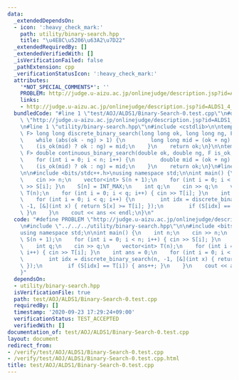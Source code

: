 ```yaml
---
data:
  _extendedDependsOn:
  - icon: ':heavy_check_mark:'
    path: utility/binary-search.hpp
    title: "\u4E8C\u5206\u63A2\u7D22"
  _extendedRequiredBy: []
  _extendedVerifiedWith: []
  _isVerificationFailed: false
  _pathExtension: cpp
  _verificationStatusIcon: ':heavy_check_mark:'
  attributes:
    '*NOT_SPECIAL_COMMENTS*': ''
    PROBLEM: http://judge.u-aizu.ac.jp/onlinejudge/description.jsp?id=ALDS1_4_B&lang=ja
    links:
    - http://judge.u-aizu.ac.jp/onlinejudge/description.jsp?id=ALDS1_4_B&lang=ja
  bundledCode: "#line 1 \"test/AOJ/ALDS1/Binary-Search-0.test.cpp\"\n#define PROBLEM\
    \ \"http://judge.u-aizu.ac.jp/onlinejudge/description.jsp?id=ALDS1_4_B&lang=ja\"\
    \n#line 1 \"utility/binary-search.hpp\"\n#include <cstdlib>\n\ntemplate<typename\
    \ F> long long discrete_binary_search(long long ok, long long ng, F is_ok) {\n\
    \    while (abs(ok - ng) > 1) {\n        long long mid = (ok + ng) / 2;\n    \
    \    (is_ok(mid) ? ok : ng) = mid;\n    }\n    return ok;\n}\n\ntemplate<typename\
    \ F> double continuous_binary_search(double ok, double ng, F is_ok, int n) {\n\
    \    for (int i = 0; i < n; i++) {\n        double mid = (ok + ng) / 2;\n    \
    \    (is_ok(mid) ? ok : ng) = mid;\n    }\n    return ok;\n}\n#line 3 \"test/AOJ/ALDS1/Binary-Search-0.test.cpp\"\
    \n\n#include <bits/stdc++.h>\nusing namespace std;\n\nint main() {\n    int n;\n\
    \    cin >> n;\n    vector<int> S(n + 1);\n    for (int i = 0; i < n; i++) { cin\
    \ >> S[i]; }\n    S[n] = INT_MAX;\n    int q;\n    cin >> q;\n    vector<int>\
    \ T(n);\n    for (int i = 0; i < q; i++) { cin >> T[i]; }\n    int ans = 0;\n\
    \    for (int i = 0; i < q; i++) {\n        int idx = discrete_binary_search(n,\
    \ -1, [&](int x) { return S[x] >= T[i]; });\n        if (S[idx] == T[i]) { ans++;\
    \ }\n    }\n    cout << ans << endl;\n}\n"
  code: "#define PROBLEM \"http://judge.u-aizu.ac.jp/onlinejudge/description.jsp?id=ALDS1_4_B&lang=ja\"\
    \n#include \"../../../utility/binary-search.hpp\"\n\n#include <bits/stdc++.h>\n\
    using namespace std;\n\nint main() {\n    int n;\n    cin >> n;\n    vector<int>\
    \ S(n + 1);\n    for (int i = 0; i < n; i++) { cin >> S[i]; }\n    S[n] = INT_MAX;\n\
    \    int q;\n    cin >> q;\n    vector<int> T(n);\n    for (int i = 0; i < q;\
    \ i++) { cin >> T[i]; }\n    int ans = 0;\n    for (int i = 0; i < q; i++) {\n\
    \        int idx = discrete_binary_search(n, -1, [&](int x) { return S[x] >= T[i];\
    \ });\n        if (S[idx] == T[i]) { ans++; }\n    }\n    cout << ans << endl;\n\
    }"
  dependsOn:
  - utility/binary-search.hpp
  isVerificationFile: true
  path: test/AOJ/ALDS1/Binary-Search-0.test.cpp
  requiredBy: []
  timestamp: '2020-09-23 17:29:24+09:00'
  verificationStatus: TEST_ACCEPTED
  verifiedWith: []
documentation_of: test/AOJ/ALDS1/Binary-Search-0.test.cpp
layout: document
redirect_from:
- /verify/test/AOJ/ALDS1/Binary-Search-0.test.cpp
- /verify/test/AOJ/ALDS1/Binary-Search-0.test.cpp.html
title: test/AOJ/ALDS1/Binary-Search-0.test.cpp
---
```

